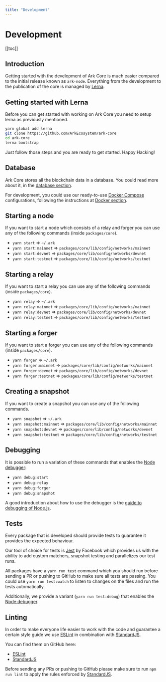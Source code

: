 ```yaml
---
title: "Development"
---
```


# Development

[[toc]]

## Introduction

Getting started with the development of Ark Core is much easier compared to the initial release known as `ark-node`. Everything from the development to the publication of the core is managed by [Lerna](https://github.com/lerna/lerna).

## Getting started with Lerna

Before you can get started with working on Ark Core you need to setup lerna as previously mentioned.

```bash
yarn global add lerna
git clone https://github.com/ArkEcosystem/ark-core
cd ark-core
lerna bootstrap
```

Just follow those steps and you are ready to get started. Happy Hacking!

## Database

Ark Core stores all the blockchain data in a database. You could read more about it, in the [database section](https://docs.ark.io/guidebook/core/database.html#introduction).

For development, you could use our ready-to-use [Docker Compose](https://docs.docker.com/compose/) configurations, following the instructions at [Docker section](https://docs.ark.io/guidebook/core/docker.html).

## Starting a node

If you want to start a node which consists of a relay and forger you can use any of the following commands (inside `packages/core`).

- `yarn start` => `~/.ark`
- `yarn start:mainnet` => `packages/core/lib/config/networks/mainnet`
- `yarn start:devnet` => `packages/core/lib/config/networks/devnet`
- `yarn start:testnet` => `packages/core/lib/config/networks/testnet`

## Starting a relay

If you want to start a relay you can use any of the following commands (inside `packages/core`).

- `yarn relay` => `~/.ark`
- `yarn relay:mainnet` => `packages/core/lib/config/networks/mainnet`
- `yarn relay:devnet` => `packages/core/lib/config/networks/devnet`
- `yarn relay:testnet` => `packages/core/lib/config/networks/testnet`

## Starting a forger

If you want to start a forger you can use any of the following commands (inside `packages/core`).

- `yarn forger` => `~/.ark`
- `yarn forger:mainnet` => `packages/core/lib/config/networks/mainnet`
- `yarn forger:devnet` => `packages/core/lib/config/networks/devnet`
- `yarn forger:testnet` => `packages/core/lib/config/networks/testnet`

## Creating a snapshot

If you want to create a snapshot you can use any of the following commands.

- `yarn snapshot` => `~/.ark`
- `yarn snapshot:mainnet` => `packages/core/lib/config/networks/mainnet`
- `yarn snapshot:devnet` => `packages/core/lib/config/networks/devnet`
- `yarn snapshot:testnet` => `packages/core/lib/config/networks/testnet`

## Debugging

It is possible to run a variation of these commands that enables the [Node debugger](https://nodejs.org/api/debugger.html):

- `yarn debug:start`
- `yarn debug:relay`
- `yarn debug:forger`
- `yarn debug:snapshot`

A good introduction about how to use the debugger is the [guide to debugging of Node.js](https://nodejs.org/en/docs/guides/debugging-getting-started/).

## Tests

Every package that is developed should provide tests to guarantee it provides the expected behaviour.

Our tool of choice for tests is [Jest](https://facebook.github.io/jest/) by Facebook which provides us with the ability to add custom matchers, snapshot testing and parallelizes our test runs.

All packages have a `yarn run test` command which you should run before sending a PR or pushing to GitHub to make sure all tests are passing.
You could use `yarn run test:watch` to listen to changes on the files and run the tests automatically.

Additionally, we provide a variant (`yarn run test:debug`) that enables the [Node debugger](https://nodejs.org/api/debugger.html).

## Linting

In order to make everyone life easier to work with the code and guarantee a certain style guide we use [ESLint](https://eslint.org) in combination with [StandardJS](https://standardjs.com).

You can find them on GitHub here:
 - [ESLint](https://github.com/eslint/eslint)
 - [StandardJS](https://standardjs.com)

Before sending any PRs or pushing to GitHub please make sure to run `npm run lint` to apply the rules enforced by [StandardJS](https://standardjs.com).
